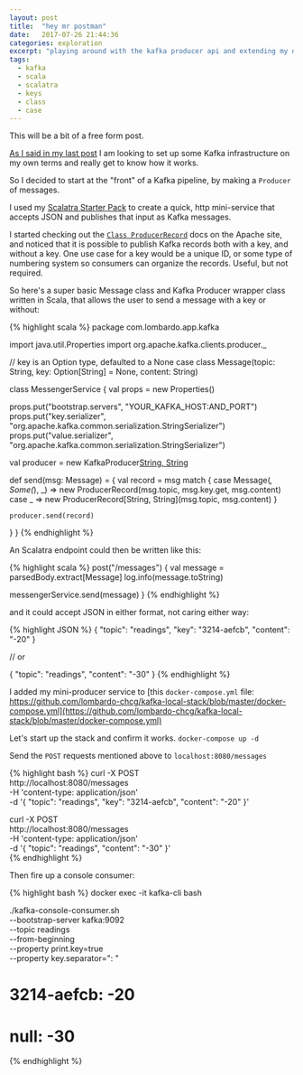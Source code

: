 ```yaml
---
layout: post
title:  "hey mr postman"
date:   2017-07-26 21:44:36
categories: exploration
excerpt: "playing around with the kafka producer api and extending my docker-for-mac kafka stack"
tags:
  - kafka
  - scala
  - scalatra
  - keys
  - class
  - case
---
```


This will be a bit of a free form post.

[As I said in my last post](tools/2017/07/23/confluent-stack-on-docker-for-mac.html) I am looking to set up some Kafka infrastructure on my own terms and really get to know how it works.

So I decided to start at the "front" of a Kafka pipeline, by making a `Producer` of messages.

I used my [Scalatra Starter Pack](/web-programming/2017/06/20/scalatra-starter-pack.html) to create a quick, http mini-service that accepts JSON and publishes that input as Kafka messages.

I started checking out the [`Class ProducerRecord`](https://kafka.apache.org/0100/javadoc/index.html?org/apache/kafka/clients/producer/KafkaProducer.html) docs on the Apache site, and noticed that it is possible to publish Kafka records both with a key, and without a key.  One use case for a key would be a unique ID, or some type of numbering system so consumers can organize the records.  Useful, but not required.

So here's a super basic Message class and Kafka Producer wrapper class written in Scala, that allows the user to send a message with a key or without:

{% highlight scala %}
package com.lombardo.app.kafka

import java.util.Properties
import org.apache.kafka.clients.producer._

// key is an Option type, defaulted to a None
case class Message(topic: String, key: Option[String] = None, content: String)

class MessengerService {
  val props = new Properties()

  props.put("bootstrap.servers", "YOUR_KAFKA_HOST:AND_PORT")
  props.put("key.serializer", "org.apache.kafka.common.serialization.StringSerializer")
  props.put("value.serializer", "org.apache.kafka.common.serialization.StringSerializer")

  val producer = new KafkaProducer[String, String](props)

  def send(msg: Message) = {
    val record = msg match {
      case Message(_, Some(_), _) => new ProducerRecord(msg.topic, msg.key.get, msg.content)
      case _ => new ProducerRecord[String, String](msg.topic, msg.content)
    }

    producer.send(record)
  }
}
{% endhighlight %}

An Scalatra endpoint could then be written like this:

{% highlight scala %}
post("/messages") {
  val message = parsedBody.extract[Message]
  log.info(message.toString)

  messengerService.send(message)
}
{% endhighlight %}

and it could accept JSON in either format, not caring either way:

{% highlight JSON %}
{
  "topic": "readings",
  "key": "3214-aefcb",
  "content": "-20"
}

// or

{
  "topic": "readings",
  "content": "-30"
}
{% endhighlight %}

I added my mini-producer service to [this `docker-compose.yml` file: https://github.com/lombardo-chcg/kafka-local-stack/blob/master/docker-compose.yml](https://github.com/lombardo-chcg/kafka-local-stack/blob/master/docker-compose.yml)

Let's start up the stack and confirm it works.  `docker-compose up -d`

Send the `POST` requests mentioned above to `localhost:8080/messages`

{% highlight bash %}
curl -X POST \
  http://localhost:8080/messages \
  -H 'content-type: application/json' \
  -d '{
    "topic": "readings",
    "key": "3214-aefcb",
    "content": "-20"
  }'

curl -X POST \
  http://localhost:8080/messages \
  -H 'content-type: application/json' \
  -d '{
    "topic": "readings",
    "content": "-30"
  }'  
{% endhighlight %}

Then fire up a console consumer:

{% highlight bash %}
docker exec -it kafka-cli bash

./kafka-console-consumer.sh \
  --bootstrap-server kafka:9092 \
  --topic readings \
  --from-beginning \
  --property print.key=true \
  --property key.separator=": "

  # 3214-aefcb: -20
  # null: -30
{% endhighlight %}
